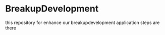 # BreakupDevelopment
this repository for enhance  our breakupdevelopment application steps are there
